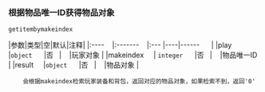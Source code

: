### 根据物品唯一ID获得物品对象

`getitembymakeindex`

|参数|类型|空|默认|注释|
|:----    |:-------    |:--- |----|------      |
|play     |`object`      |否   |    |玩家对象 |
|makeindex     | `integer`      |否   |    |物品唯一ID |
|result     |`object`      |否   |    |物品对象 |
```
    会根据makeindex检索玩家装备和背包，返回对应的物品对象，如果检索不到，返回'0'
```


